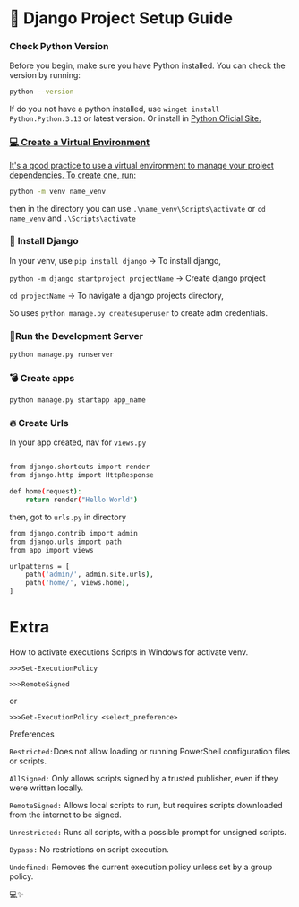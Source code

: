 # 🚀 Django Project Setup Guide

### **Check Python Version**
Before you begin, make sure you have Python installed. You can check the version by running:
```bash
python --version
````
If do you not have a python installed, use ```winget install Python.Python.3.13``` or latest version. 
Or install in <a href="https://www.python.org/downloads/">Python Oficial Site.

### :computer: **Create a Virtual Environment**
It's a good practice to use a virtual environment to manage your project dependencies. To create one, run:
```bash
python -m venv name_venv
````
then in the directory you can use ```.\name_venv\Scripts\activate``` or ```cd name_venv``` and ```.\Scripts\activate```
### :floppy_disk: **Install Django**
In your venv, use
```pip install django``` -> To install django,

```python -m django startproject projectName``` -> Create django project

```cd projectName``` -> To navigate a django projects directory, 

So uses ```python manage.py createsuperuser``` to create adm credentials. 
 
###  🎉**Run the Development Server**
````bash
python manage.py runserver
````
### :bomb: **Create apps**
````bash
python manage.py startapp app_name
````
### :fire: **Create Urls**
In your app created, nav for ```views.py```
````bash

from django.shortcuts import render
from django.http import HttpResponse

def home(request):
    return render("Hello World")

````
then, got to ```urls.py``` in directory

`````bash
from django.contrib import admin
from django.urls import path
from app import views

urlpatterns = [
    path('admin/', admin.site.urls),
    path('home/', views.home),
]
``````

<h1>Extra</h1>

How to activate executions Scripts in Windows for activate venv. 

```
>>>Set-ExecutionPolicy
````
```
>>>RemoteSigned
```
or 
```
>>>Get-ExecutionPolicy <select_preference>
```

<p>Preferences</p>

```Restricted:```Does not allow loading or running PowerShell configuration files or scripts.

```AllSigned:``` Only allows scripts signed by a trusted publisher, even if they were written locally.

```RemoteSigned:``` Allows local scripts to run, but requires scripts downloaded from the internet to be signed.

```Unrestricted:``` Runs all scripts, with a possible prompt for unsigned scripts.

```Bypass:``` No restrictions on script execution.

```Undefined:``` Removes the current execution policy unless set by a group policy.

💻✨
